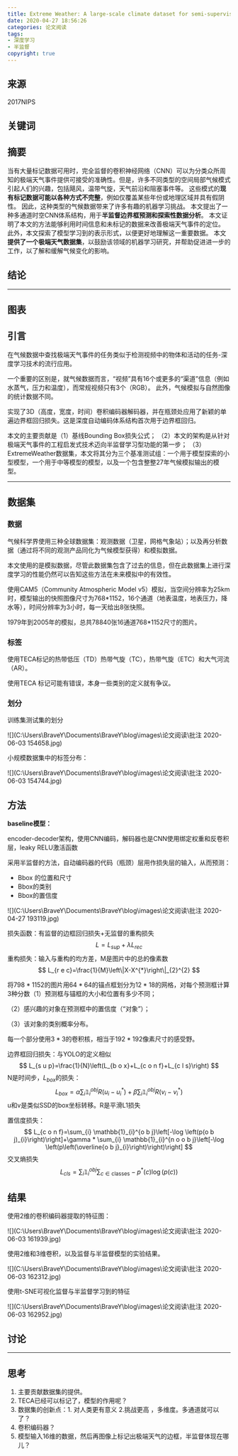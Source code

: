 ```yaml
---
title: Extreme Weather: A large-scale climate dataset for semi-supervised detection, localization, and understanding of extreme weather events
date: 2020-04-27 18:56:26
categories: 论文阅读
tags:
- 深度学习
- 半监督
copyright: true
---
```


## 来源

2017NIPS

## 关键词

## 摘要

当有大量标记数据可用时，完全监督的卷积神经网络（CNN）可以为分类众所周知的极端天气事件提供可接受的准确性。但是，许多不同类型的空间局部气候模式引起人们的兴趣，包括飓风，温带气旋，天气前沿和阻塞事件等。
这些模式的**现有标记数据可能以各种方式不完整**，例如仅覆盖某些年份或地理区域并具有假阴性。
因此，这种类型的气候数据带来了许多有趣的机器学习挑战。
本文提出了一种多通道时空CNN体系结构，用于**半监督边界框预测和探索性数据分析**。
本文证明了本文的方法能够利用时间信息和未标记的数据来改善极端天气事件的定位。
此外，本文探索了模型学习到的表示形式，以便更好地理解这一重要数据。
本文**提供了一个极端天气数据集**，以鼓励该领域的机器学习研究，并帮助促进进一步的工作，以了解和缓解气候变化的影响。

## 结论

------

## 图表

## 引言

在气候数据中查找极端天气事件的任务类似于检测视频中的物体和活动的任务-深度学习技术的流行应用。

一个重要的区别是，就气候数据而言，“视频”具有16个或更多的“渠道”信息（例如水蒸气，压力和温度），而常规视频只有3个（RGB）。
此外，气候模拟与自然图像的统计数据不同。

实现了3D（高度，宽度，时间）卷积编码器解码器，并在瓶颈处应用了新颖的单遍边界框回归损失。这是深度自动编码体系结构首次用于边界框回归。

本文的主要贡献是（1）基线Bounding Box损失公式； 
（2）本文的架构是从针对极端天气事件的工程启发式技术迈向半监督学习型功能的第一步； 
（3）ExtremeWeather数据集，本文将其分为三个基准测试组：一个用于模型探索的小型模型，一个用于中等模型的模型，以及一个包含整整27年气候模拟输出的模型。

------

## 数据集

### 数据

气候科学界使用三种全球数据集：观测数据（卫星，网格气象站）；以及再分析数据（通过将不同的观测产品同化为气候模型获得）和模拟数据。

本文使用的是模拟数据，尽管此数据集包含了过去的信息，但在此数据集上进行深度学习的性能仍然可以告知这些方法在未来模拟中的有效性。

使用CAM5（Community Atmospheric Model v5）模拟，当空间分辨率为25km时，模型输出的快照图像尺寸为768*1152，16个通道（地表温度，地表压力，降水等），时间分辨率为3小时，每一天给出8张快照。

1979年到2005年的模拟，总共78840张16通道768*1152尺寸的图片。

### 标签

使用TECA标记的热带低压（TD）热带气旋（TC），热带气旋（ETC）和大气河流（AR）。

使用TECA 标记可能有错误，本身一些类别的定义就有争议。

### 划分

训练集测试集的划分

![](C:\Users\BraveY\Documents\BraveY\blog\images\论文阅读\批注 2020-06-03 154658.jpg)

小规模数据集中的标签分布：

![](C:\Users\BraveY\Documents\BraveY\blog\images\论文阅读\批注 2020-06-03 154744.jpg)

## 方法

**baseline模型：**

encoder-decoder架构，使用CNN编码，解码器也是CNN使用绑定权重和反卷积层，leaky RELU激活函数

采用半监督的方法，自动编码器的代码（瓶颈）层用作损失层的输入，从而预测：

- Bbox 的位置和尺寸
- Bbox的类别
- Bbox的置信度

![](C:\Users\BraveY\Documents\BraveY\blog\images\论文阅读\批注 2020-04-27 193119.jpg)

损失函数：有监督的边框回归损失+无监督的重构损失
$$
L=L_{s u p}+\lambda L_{r e c}
$$
重构损失：输入与重构的均方差，M是图片中的总的像素数
$$
L_{r e c}=\frac{1}{M}\left\|X-X^{*}\right\|_{2}^{2}
$$

将$798*1152$的图片用$64*64$的锚点框划分为$12*18$的网格，对每个预测框计算3种分数（1）预测框与锚框的大小和位置有多少不同；

（2）感兴趣的对象在预测框中的置信度（“对象”）；

（3）该对象的类别概率分布。

每一个部分使用$3*3$的卷积核，相当于$192*192$像素尺寸的感受野。

边界框回归损失：与YOLO的定义相似
$$
L_{s u p}=\frac{1}{N}\left(L_{b o x}+L_{c o n f}+L_{c l s}\right)
$$
N是时间步，$L_{box}$的损失：
$$
L_{b o x}=\alpha \sum_{i} \mathbb{1}_{i}^{o b j} R\left(u_{i}-u_{i}^{*}\right)+\beta \sum_{i} \mathbb{1}_{i}^{o b j} R\left(v_{i}-v_{i}^{*}\right)
$$
u和v是类似SSD的box坐标转移。R是平滑L1损失

置信度损失：
$$
L_{c o n f}=\sum_{i} \mathbb{1}_{i}^{o b j}\left[-\log \left(p(o b j)_{i}\right)\right]+\gamma * \sum_{i} \mathbb{1}_{i}^{n o o b j}\left[-\log \left(p\left(\overline{o b j}_{i}\right)\right)\right]
$$
交叉熵损失
$$
L_{c l s}=\sum_{i} \mathbb{1}_{i}^{o b j} \sum_{c \in \text {classes}}-p^{*}(c) \log (p(c))
$$

## 结果

使用2维的卷积编码器提取的特征图：

![](C:\Users\BraveY\Documents\BraveY\blog\images\论文阅读\批注 2020-06-03 161939.jpg)

使用2维和3维卷积，以及监督与半监督模型的实验结果。

![](C:\Users\BraveY\Documents\BraveY\blog\images\论文阅读\批注 2020-06-03 162312.jpg)

使用t-SNE可视化监督与半监督学习到的特征

![](C:\Users\BraveY\Documents\BraveY\blog\images\论文阅读\批注 2020-06-03 162952.jpg)

## 讨论

------

## 思考

1. 主要贡献数据集的提供。
2. TECA已经可以标记了，模型的作用呢？
3. 数据集的创新点：1. 对人类更有意义 2.挑战更高 ，多维度。多通道就可以了？
4. 卷积编码器？
5. 模型输入16维的数据，然后再图像上标记出极端天气的边框，半监督体现在哪儿？



